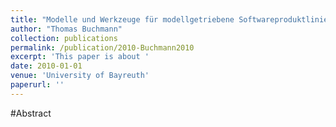 ```yaml
---
title: "Modelle und Werkzeuge für modellgetriebene Softwareproduktlinien am Beispiel von Softwarekonfigurationsverwaltungssystemen"
author: "Thomas Buchmann"
collection: publications
permalink: /publication/2010-Buchmann2010
excerpt: 'This paper is about '
date: 2010-01-01
venue: 'University of Bayreuth'
paperurl: ''
---
```


#Abstract
